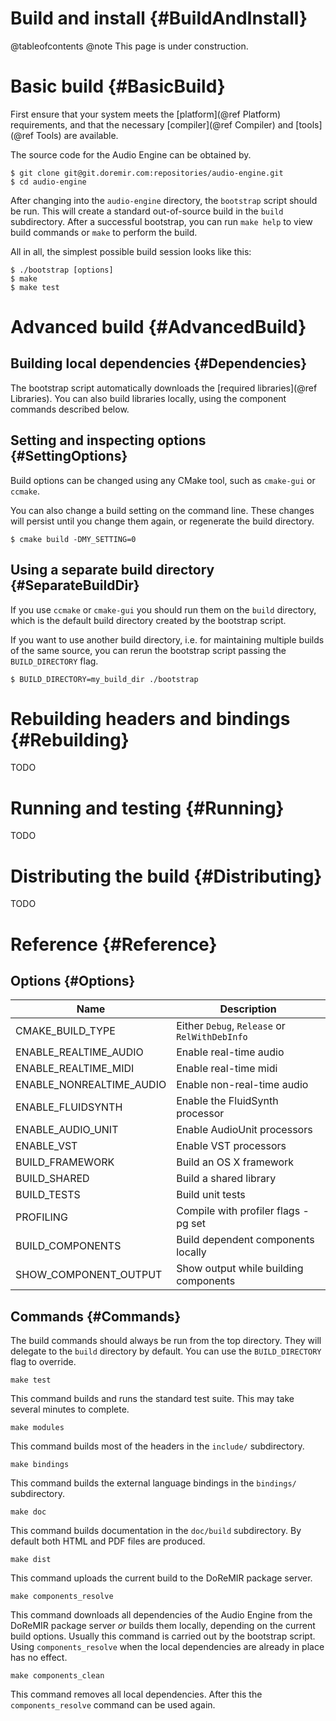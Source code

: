 
# Build and install {#BuildAndInstall}

@tableofcontents
@note
    This page is under construction.

# Basic build {#BasicBuild}

First ensure that your system meets the [platform](@ref Platform) requirements, and
that the necessary [compiler](@ref Compiler) and [tools](@ref Tools) are available.

The source code for the Audio Engine can be obtained by.

    $ git clone git@git.doremir.com:repositories/audio-engine.git
    $ cd audio-engine

After changing into the `audio-engine` directory, the `bootstrap` script should be
run. This will create a standard out-of-source build in the `build` subdirectory.
After a successful bootstrap, you can run `make help` to view build commands or
`make` to perform the build.

All in all, the simplest possible build session looks like this:

    $ ./bootstrap [options]
    $ make
    $ make test


# Advanced build {#AdvancedBuild}

## Building local dependencies {#Dependencies}

The bootstrap script automatically downloads the [required libraries](@ref Libraries). 
You can also build libraries locally, using the component commands
described below.


## Setting and inspecting options {#SettingOptions}

Build options can be changed using any CMake tool, such as `cmake-gui` or `ccmake`.

You can also change a build setting on the command line. These changes will persist
until you change them again, or regenerate the build directory.

    $ cmake build -DMY_SETTING=0

## Using a separate build directory {#SeparateBuildDir}

If you use `ccmake` or `cmake-gui` you should run them on the `build` directory,
which is the default build directory created by the bootstrap script.

If you want to use another build directory, i.e. for maintaining multiple builds of
the same source, you can rerun the bootstrap script passing the `BUILD_DIRECTORY`
flag.

    $ BUILD_DIRECTORY=my_build_dir ./bootstrap

# Rebuilding headers and bindings {#Rebuilding}

TODO

# Running and testing {#Running}

TODO

# Distributing the build {#Distributing}

TODO


# Reference {#Reference}

## Options {#Options}

Name                      | Description
--------------------------|-----------------------------------------
CMAKE_BUILD_TYPE          | Either `Debug`, `Release` or `RelWithDebInfo`
ENABLE_REALTIME_AUDIO     | Enable real-time audio
ENABLE_REALTIME_MIDI      | Enable real-time midi
ENABLE_NONREALTIME_AUDIO  | Enable non-real-time audio
ENABLE_FLUIDSYNTH         | Enable the FluidSynth processor
ENABLE_AUDIO_UNIT         | Enable AudioUnit processors
ENABLE_VST                | Enable VST processors
BUILD_FRAMEWORK           | Build an OS X framework
BUILD_SHARED              | Build a shared library
BUILD_TESTS               | Build unit tests
PROFILING                 | Compile with profiler flags -pg set
BUILD_COMPONENTS          | Build dependent components locally
SHOW_COMPONENT_OUTPUT     | Show output while building components


## Commands {#Commands}

The build commands should always be run from the top directory. They will delegate
to the `build` directory by default. You can use the `BUILD_DIRECTORY` flag to
override.

    make test

This command builds and runs the standard test suite. This may take several minutes
to complete.

    make modules

This command builds most of the headers in the `include/` subdirectory.

    make bindings

This command builds the external language bindings in the `bindings/` subdirectory.

    make doc

This command builds documentation in the `doc/build` subdirectory. By default both
HTML and PDF files are produced.

    make dist

This command uploads the current build to the DoReMIR package server.

    make components_resolve

This command downloads all dependencies of the Audio Engine from the DoReMIR
package server *or* builds them locally, depending on the current build options.
Usually this command is carried out by the bootstrap script. Using
`components_resolve` when the local dependencies are already in place has no
effect.

    make components_clean

This command removes all local dependencies. After this the `components_resolve`
command can be used again.


